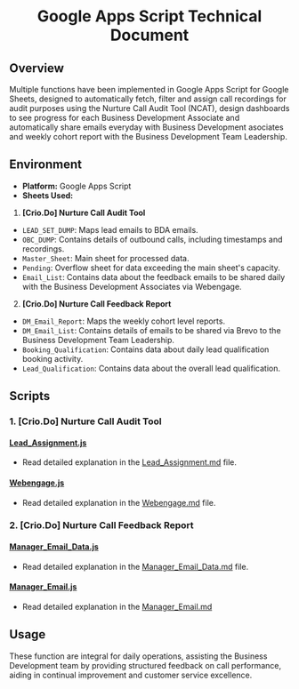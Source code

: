 <h1 align="center">Google Apps Script Technical Document</h1>

## Overview
Multiple functions have been implemented in Google Apps Script for Google Sheets, designed to automatically fetch, filter and assign call recordings for audit purposes using the Nurture Call Audit Tool (NCAT), design dashboards to see progress for each Business Development Associate and automatically share emails everyday with Business Development asociates and weekly cohort report with the Business Development Team Leadership.

## Environment
- **Platform:** Google Apps Script
- **Sheets Used:**
1. **[Crio.Do] Nurture Call Audit Tool**
  - `LEAD_SET_DUMP`: Maps lead emails to BDA emails.
  - `OBC_DUMP`: Contains details of outbound calls, including timestamps and recordings.
  - `Master_Sheet`: Main sheet for processed data.
  - `Pending`: Overflow sheet for data exceeding the main sheet's capacity.
  - `Email_List`: Contains data about the feedback emails to be shared daily with the Business Development Associates via Webengage.

2. **[Crio.Do] Nurture Call Feedback Report**
  - `DM_Email_Report`: Maps the weekly cohort level reports.
  - `DM_Email_List`: Contains details of emails to be shared via Brevo to the Business Development Team Leadership.
  - `Booking_Qualification`: Contains data about daily lead qualification booking activity.
  - `Lead_Qualification`: Contains data about the overall lead qualification.

## Scripts
### 1. **[Crio.Do] Nurture Call Audit Tool**
#### [Lead_Assignment.js](Call_Audit/Lead_Assignment.js)
- Read detailed explanation in the [Lead_Assignment.md](Documents/Sub_Directory/Lead_Assignment.md) file.

#### [Webengage.js](Feedback/Webengage.js)
- Read detailed explanation in the [Webengage.md](Documents/Sub_Directory/Webengage.md) file.

### 2. **[Crio.Do] Nurture Call Feedback Report**
#### [Manager_Email_Data.js](Feedback/Manager_Email_Data.js)
- Read detailed explanation in the [Manager_Email_Data.md](Documents/Sub_Directory/Manager_Email_Data.md) file.

#### [Manager_Email.js](Feedback/Manager_Email.js)
- Read detailed explanation in the [Manager_Email.md](Documents/Sub_Directory/Manager_Email.md)

## Usage
These function are integral for daily operations, assisting the Business Development team by providing structured feedback on call performance, aiding in continual improvement and customer service excellence.
